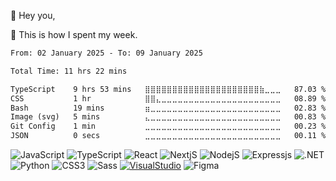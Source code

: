 <p>👋 Hey you,</p>
<p>🏴 This is how I spent my week.</p>

<!--START_SECTION:waka-->

```txt
From: 02 January 2025 - To: 09 January 2025

Total Time: 11 hrs 22 mins

TypeScript    9 hrs 53 mins   ⣿⣿⣿⣿⣿⣿⣿⣿⣿⣿⣿⣿⣿⣿⣿⣿⣿⣿⣿⣿⣿⣷⣀⣀⣀   87.03 %
CSS           1 hr            ⣿⣿⣄⣀⣀⣀⣀⣀⣀⣀⣀⣀⣀⣀⣀⣀⣀⣀⣀⣀⣀⣀⣀⣀⣀   08.89 %
Bash          19 mins         ⣶⣀⣀⣀⣀⣀⣀⣀⣀⣀⣀⣀⣀⣀⣀⣀⣀⣀⣀⣀⣀⣀⣀⣀⣀   02.83 %
Image (svg)   5 mins          ⣄⣀⣀⣀⣀⣀⣀⣀⣀⣀⣀⣀⣀⣀⣀⣀⣀⣀⣀⣀⣀⣀⣀⣀⣀   00.83 %
Git Config    1 min           ⣀⣀⣀⣀⣀⣀⣀⣀⣀⣀⣀⣀⣀⣀⣀⣀⣀⣀⣀⣀⣀⣀⣀⣀⣀   00.23 %
JSON          0 secs          ⣀⣀⣀⣀⣀⣀⣀⣀⣀⣀⣀⣀⣀⣀⣀⣀⣀⣀⣀⣀⣀⣀⣀⣀⣀   00.11 %
```

<!--END_SECTION:waka-->

![JavaScript](https://img.shields.io/badge/javascript-%23323330.svg?style=for-the-badge&logo=javascript&logoColor=white)
![TypeScript](https://img.shields.io/badge/typescript-%23323330.svg?style=for-the-badge&logo=typescript&logoColor=white)
![React](https://img.shields.io/badge/react-%23323330.svg?style=for-the-badge&logo=react&logoColor=white)
![NextjS](https://img.shields.io/badge/Next-%23323330?style=for-the-badge&logo=next.js&logoColor=white)
![NodejS](https://img.shields.io/badge/node.js-%23323330?style=for-the-badge&logo=node.js&logoColor=white)
![Expressjs](https://img.shields.io/badge/express.js-%23323330.svg?style=for-the-badge&logo=express&logoColor=white)
![.NET](https://img.shields.io/badge/dotnet-%23323330?style=for-the-badge&logo=dotnet&logoColor=white)
![Python](https://img.shields.io/badge/python-%23323330?style=for-the-badge&logo=python&logoColor=white)
![CSS3](https://img.shields.io/badge/css3-%23323330.svg?style=for-the-badge&logo=css3&logoColor=white)
![Sass](https://img.shields.io/badge/sass-%23323330.svg?style=for-the-badge&logo=sass&logoColor=white)
[![VisualStudio](https://img.shields.io/badge/VSCode-%23323330?style=for-the-badge&logo=visual%20studio%20code&logoColor=white)](https://code.visualstudio.com/)
![Figma](https://img.shields.io/badge/figma-%23323330.svg?style=for-the-badge&logo=figma&logoColor=white)
<!--![Nestsj](https://img.shields.io/badge/NestJS-%23323330?logo=nestjs&logoColor=white&style=for-the-badge)
![GraphQL](https://img.shields.io/badge/GraphQL-%23323330?logo=graphql&logoColor=white&style=for-the-badge)-->
